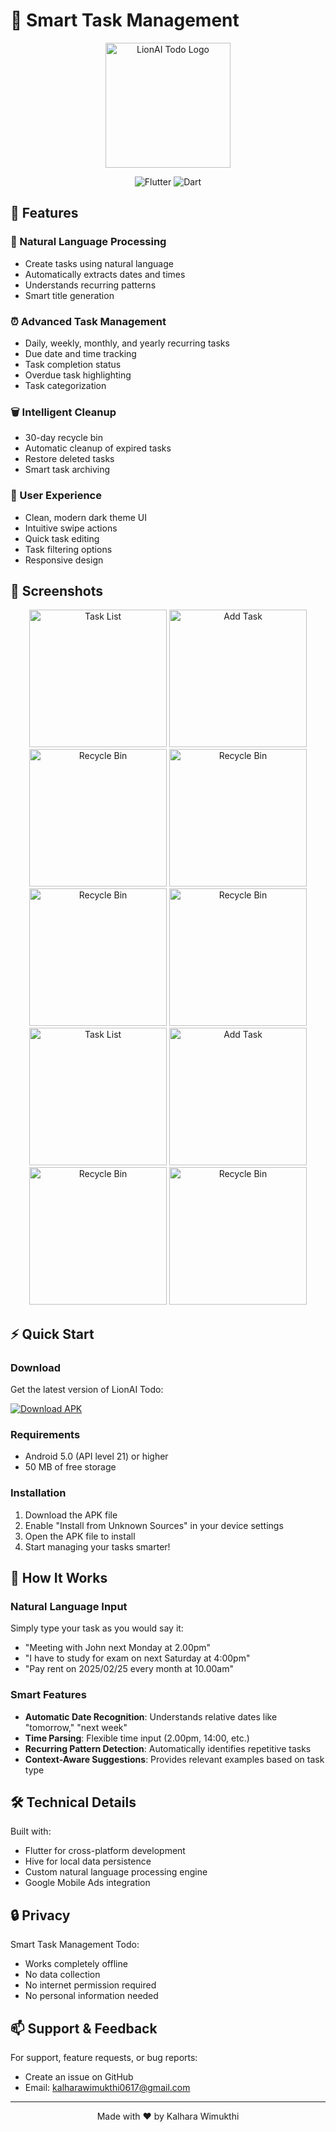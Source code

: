 # 📝 Smart Task Management

<div align="center">
  <img src="images/app_logo.png" alt="LionAI Todo Logo" width="200"/>

  ![Flutter](https://img.shields.io/badge/Flutter-02569B?style=for-the-badge&logo=flutter&logoColor=white)
  ![Dart](https://img.shields.io/badge/Dart-0175C2?style=for-the-badge&logo=dart&logoColor=white)
</div>

## 🌟 Features

### 🤖 Natural Language Processing
- Create tasks using natural language
- Automatically extracts dates and times
- Understands recurring patterns
- Smart title generation

### ⏰ Advanced Task Management
- Daily, weekly, monthly, and yearly recurring tasks
- Due date and time tracking
- Task completion status
- Overdue task highlighting
- Task categorization

### 🗑️ Intelligent Cleanup
- 30-day recycle bin
- Automatic cleanup of expired tasks
- Restore deleted tasks
- Smart task archiving

### 📱 User Experience
- Clean, modern dark theme UI
- Intuitive swipe actions
- Quick task editing
- Task filtering options
- Responsive design

## 📱 Screenshots

<div align="center">
  <img src="screenshots/Screenshot_20250219_093430.jpg" alt="Task List" width="220"/>
  <img src="screenshots/Screenshot_20250219_093531.jpg" alt="Add Task" width="220"/>
  <img src="screenshots/Screenshot_20250219_093542.jpg" alt="Recycle Bin" width="220"/>
  <img src="screenshots/Screenshot_20250219_093548.jpg" alt="Recycle Bin" width="220"/>
  <img src="screenshots/Screenshot_20250219_093555.jpg" alt="Recycle Bin" width="220"/>
  <img src="screenshots/Screenshot_20250219_093701.jpg" alt="Recycle Bin" width="220"/>
  <img src="screenshots/Screenshot_20250219_093720.jpg" alt="Task List" width="220"/>
  <img src="screenshots/Screenshot_20250219_093728.jpg" alt="Add Task" width="220"/>
  <img src="screenshots/Screenshot_20250219_093733.jpg" alt="Recycle Bin" width="220"/>
  <img src="screenshots/Screenshot_20250219_093743.jpg" alt="Recycle Bin" width="220"/>

</div>

## ⚡ Quick Start

### Download
Get the latest version of LionAI Todo:

[![Download APK](https://img.shields.io/badge/Download-APK-green.svg?style=for-the-badge)](https://github.com/kalharawimukthi0617/TaskGenius-AI/releases/download/todo/task-genius-ai.apk)

### Requirements
- Android 5.0 (API level 21) or higher
- 50 MB of free storage

### Installation
1. Download the APK file
2. Enable "Install from Unknown Sources" in your device settings
3. Open the APK file to install
4. Start managing your tasks smarter!

## 🎯 How It Works

### Natural Language Input
Simply type your task as you would say it:
- "Meeting with John next Monday at 2.00pm"
- "I have to study for exam on next Saturday at 4:00pm"
- "Pay rent on 2025/02/25 every month at 10.00am"

### Smart Features
- **Automatic Date Recognition**: Understands relative dates like "tomorrow," "next week"
- **Time Parsing**: Flexible time input (2.00pm, 14:00, etc.)
- **Recurring Pattern Detection**: Automatically identifies repetitive tasks
- **Context-Aware Suggestions**: Provides relevant examples based on task type

## 🛠️ Technical Details

Built with:
- Flutter for cross-platform development
- Hive for local data persistence
- Custom natural language processing engine
- Google Mobile Ads integration

## 🔒 Privacy

 Smart Task Management Todo:
- Works completely offline
- No data collection
- No internet permission required
- No personal information needed

## 📫 Support & Feedback

For support, feature requests, or bug reports:
- Create an issue on GitHub
- Email: <a href="mailto:kalharawimukthi0617@gmail.com">kalharawimukthi0617@gmail.com</a>

---

<div align="center">
  Made with ❤️ by Kalhara Wimukthi
</div>



